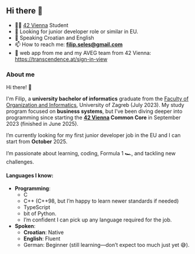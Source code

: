 ## Hi there 👋

<!--
**Sekula34/Sekula34** is a ✨ _special_ ✨ repository because its `README.md` (this file) appears on your GitHub profile.

Here are some ideas to get you started:

- 🔭 I’m currently working on ...
- 🌱 I’m currently learning ...
- 👯 I’m looking to collaborate on ...
- 🤔 I’m looking for help with ...
- 💬 Ask me about ...
- 📫 How to reach me: ...
- 😄 Pronouns: ...
- ⚡ Fun fact: ...
-->

- 🧑‍🎓 [42 Vienna](https://www.42vienna.com/en/) Student
- 💼 Looking for junior developer role or similar in EU.
- 💬 Speaking Croatian and English 
- 📫 How to reach me: **filip.seles@gmail.com**
- 🏓 web app from me and my AVEG team from 42 Vienna: https://transcendence.at/sign-in-view

### About me 
Hi there! 👋

I'm Filip, a **university bachelor of informatics** graduate from the [Faculty of Organization and Informatics](https://www.foi.unizg.hr/en), University of Zagreb (July 2023). My study program focused on **business systems**, but I’ve been diving deeper into programming since starting the **[42 Vienna](https://www.42vienna.com/en/) Common Core** in September 2023 (finished in June 2025).

I’m currently looking for my first junior developer job in the EU and I can start from **October** 2025.

I’m passionate about learning, coding, Formula 1 🏎️, and tackling new challenges.

#### Languages I know:

- **Programming**:
	- C
	- C++ (C++98, but I’m happy to learn newer standards if needed)
  	- TypeScript
	- bit of Python.  
	- I’m confident I can pick up any language required for the job.
- **Spoken**:
	- **Croatian**: Native
	- **English**: Fluent
	- German: Beginner (still learning—don’t expect too much just yet 😅).
	
